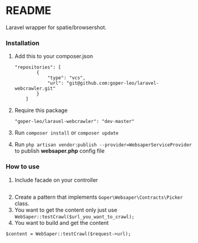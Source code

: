 # README #

Laravel wrapper for spatie/browsershot.

### Installation ###

1. Add this to your composer.json

    ```
    "repositories": [
            {
                "type": "vcs",
                "url": "git@github.com:goper-leo/laravel-webcrawler.git"        
            }
        ]
    ```

2. Require this package

    ``` "goper-leo/laravel-webcrawler": "dev-master" ```

3. Run `composer install` or `composer update`

4. Run `php artisan vendor:publish --provider=WebsaperServiceProvider` to publish **websaper.php** config file

### How to use ###

1. Include facade on your controller
``` use WebSaper;
```
2. Create a pattern that implements `Goper\Websaper\Contracts\Picker` class.
3. You want to get the content only just use `WebSaper::testCrawl($url_you_want_to_crawl);`
4. You want to build and get the content
```
$content = WebSaper::testCrawl($request->url);
```
